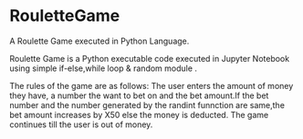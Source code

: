 # RouletteGame
A Roulette Game executed in Python Language.

Roulette Game is a Python executable code executed in Jupyter Notebook using simple if-else,while loop & random module .

The rules of the game are as follows:
The user enters the amount of money they have, a number the want to bet on and the bet amount.If the bet number and the number generated by the randint funnction are same,the bet amount increases by X50 else the money is deducted. The game continues till the user is out of money.
